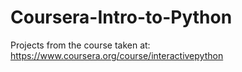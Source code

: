 Coursera-Intro-to-Python
========================

Projects from the course taken at: https://www.coursera.org/course/interactivepython
